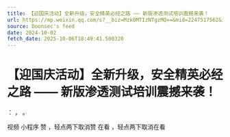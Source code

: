 ```yaml
---
title: 【迎国庆活动】全新升级，安全精英必经之路 —— 新版渗透测试培训震撼来袭！
url: https://mp.weixin.qq.com/s?__biz=Mzk0MTIzNTgzMQ==&mid=2247517562&idx=1&sn=0a56f420396efcdaaf89f553e57a421c
source: Doonsec's feed
date: 2024-10-02
fetch_date: 2025-10-06T18:49:41.500320
---
```


# 【迎国庆活动】全新升级，安全精英必经之路 —— 新版渗透测试培训震撼来袭！

：
，
。

视频
小程序
赞
，轻点两下取消赞
在看
，轻点两下取消在看